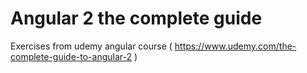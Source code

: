# Angular 2 the complete guide

Exercises from udemy angular course ( https://www.udemy.com/the-complete-guide-to-angular-2 )
